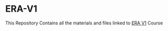 # ERA-V1

This Repository Contains all the materials and files linked to [ERA V1](https://theschoolof.ai/#ERA-V1) Course
